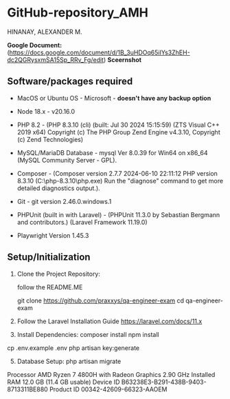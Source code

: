 # GitHub-repository_AMH

HINANAY, ALEXANDER M. 

**Google Document:**
(https://docs.google.com/document/d/1B_3uHDOq65iIYs3ZhEH-dc2QGRysxmSA15Sp_RRv_Fg/edit)
                            **Sceernshot**


## Software/packages required
- MacOS or Ubuntu OS - Microsoft - **doesn't have any backup option**

- Node 18.x - 
v20.16.0

- PHP 8.2 - 
(PHP 8.3.10 (cli) (built: Jul 30 2024 15:15:59) (ZTS Visual C++ 2019 x64)
Copyright (c) The PHP Group
Zend Engine v4.3.10, Copyright (c) Zend Technologies)

- MySQL/MariaDB Database - mysql  Ver 8.0.39 for Win64 on x86_64 (MySQL Community Server - GPL).
- Composer - 
(Composer version 2.7.7 2024-06-10 22:11:12
PHP version 8.3.10 (C:\php-8.3.10\php.exe)
Run the "diagnose" command to get more detailed diagnostics output.).

- Git - 
git version 2.46.0.windows.1

- PHPUnit 
(built in with Laravel) - (PHPUnit 11.3.0 by Sebastian Bergmann and contributors.)
(Laravel Framework 11.19.0)

- Playwright 
Version 1.45.3



## Setup/Initialization

1. Clone the Project Repository:
   
   follow the README.ME 

   git clone https://github.com/praxxys/qa-engineer-exam
   cd qa-engineer-exam

3. Follow the Laravel Installation Guide 
https://laravel.com/docs/11.x

4. Install Dependencies:
    composer install
    npm install

cp .env.example .env
php artisan key:generate

5. Database Setup:
php artisan migrate






Processor	AMD Ryzen 7 4800H with Radeon Graphics 2.90 GHz
Installed RAM	12.0 GB (11.4 GB usable)
Device ID	B63238E3-B291-438B-9403-8713311BE880
Product ID	00342-42609-66323-AAOEM


